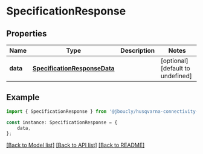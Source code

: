 # SpecificationResponse


## Properties

Name | Type | Description | Notes
------------ | ------------- | ------------- | -------------
**data** | [**SpecificationResponseData**](SpecificationResponseData.md) |  | [optional] [default to undefined]

## Example

```typescript
import { SpecificationResponse } from '@jboucly/husqvarna-connectivity-sdk';

const instance: SpecificationResponse = {
    data,
};
```

[[Back to Model list]](../README.md#documentation-for-models) [[Back to API list]](../README.md#documentation-for-api-endpoints) [[Back to README]](../README.md)
